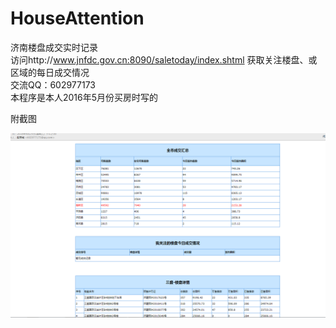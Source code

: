 # HouseAttention
济南楼盘成交实时记录</br>
访问http://www.jnfdc.gov.cn:8090/saletoday/index.shtml 获取关注楼盘、或区域的每日成交情况</br>
交流QQ：602977173</br>
本程序是本人2016年5月份买房时写的

附截图

![Alt text](https://github.com/zhaofangcheng/HouseAttention/blob/master/mail.png)
